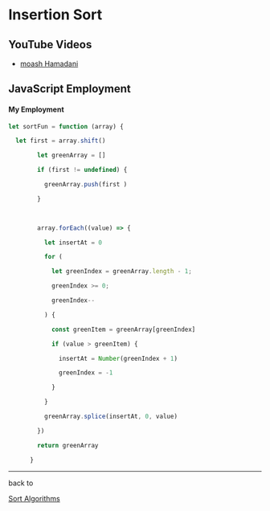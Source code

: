 # Insertion Sort 
## YouTube Videos 
- [moash Hamadani](https://youtu.be/nKzEJWbkPbQ)



## JavaScript Employment
#### My Employment
```javascript
let sortFun = function (array) {

  let first = array.shift()

        let greenArray = []

        if (first != undefined) {

          greenArray.push(first )

        }

        

        array.forEach((value) => {

          let insertAt = 0

          for (

            let greenIndex = greenArray.length - 1;

            greenIndex >= 0;

            greenIndex--

          ) {

            const greenItem = greenArray[greenIndex]

            if (value > greenItem) {

              insertAt = Number(greenIndex + 1)

              greenIndex = -1

            }

          }

          greenArray.splice(insertAt, 0, value)

        })

        return greenArray

      }

```
---

back to 

[Sort Algorithms](https://github.com/resources-indexing/Introduction-To-Algorithms#sort-algorithms)


